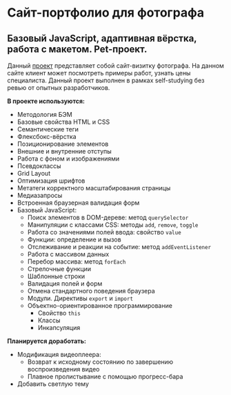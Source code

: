 # Сайт-портфолио для фотографа
## Базовый JavaScript, адаптивная вёрстка, работа с макетом. Pet-проект.

Данный [проект](https://marinaprivalova.github.io/photographer-portfolio/) представляет собой сайт-визитку фотографа. На данном сайте клиент может посмотреть примеры работ, узнать цены специалиста. Данный проект выполнен в рамках self-studying без ревью от опытных разработчиков.

**В проекте используются:**
* Методология БЭМ
* Базовые свойства HTML и CSS
* Семантические теги
* Флексбокс-вёрстка
* Позиционирование элементов
* Внешние и внутренние отступы
* Работа с фоном и изображениями
* Псевдоклассы
* Grid Layout
* Оптимизация шрифтов
* Метатеги корректного масштабирования страницы
* Медиазапросы
* Встроенная браузерная валидация форм
* Базовый JavaScript:
  * Поиск элементов в DOM-дереве: метод `querySelector`
  * Манипуляции с классами CSS: методы `add`, `remove`, `toggle`
  * Работа со значениями полей ввода: свойство `value`
  * Функции: определение и вызов
  * Отслеживание и реакции на событие: метод `addEventListener`
  * Работа с массивом данных
  * Перебор массива: метод `forEach`
  * Стрелочные функции
  * Шаблонные строки
  * Валидация полей и форм
  * Отмена стандартного поведения браузера
  * Модули. Директивы `export` и `import`
  * Объектно-ориентированное программирование
    * Свойство `this`
    * Классы
    * Инкапсуляция

**Планируется доработать:**
* Модификация видеоплеера:
  * Возврат к исходному состоянию по завершению воспроизведения видео
  * Плавное пролистывание с помощью прогресс-бара
* Добавить светлую тему
